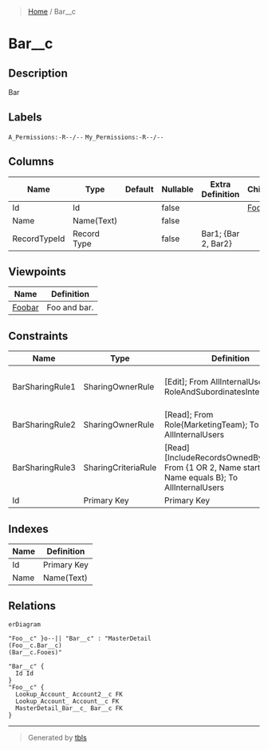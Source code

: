 > [Home](README.md) / Bar__c

# Bar__c

## Description

Bar

## Labels

`A_Permissions:-R--/--` `My_Permissions:-R--/--`

## Columns

| Name | Type | Default | Nullable | Extra Definition | Children | Parents | Comment |
| ---- | ---- | ------- | -------- | ---------------- | -------- | ------- | ------- |
| Id | Id |  | false |  | [Foo__c](Foo__c.md) |  | Id |
| Name | Name(Text) |  | false |  |  |  | Bar Name |
| RecordTypeId | Record Type |  | false | Bar1; {Bar 2, Bar2} |  |  | Record Type |

## Viewpoints

| Name | Definition |
| ---- | ---------- |
| [Foobar](viewpoint-0.md) | Foo and bar. |

## Constraints

| Name | Type | Definition | Comment |
| ---- | ---- | ---------- | ------- |
| BarSharingRule1 | SharingOwnerRule | [Edit]; From AllInternalUsers; To RoleAndSubordinatesInternal{CEO} | Bar Sharing Rule1; description |
| BarSharingRule2 | SharingOwnerRule | [Read]; From Role{MarketingTeam}; To AllInternalUsers | Bar Sharing Rule2 |
| BarSharingRule3 | SharingCriteriaRule | [Read][IncludeRecordsOwnedByAll]; From {1 OR 2, Name startsWith A, Name equals B}; To AllInternalUsers | Bar Sharing Rule3 |
| Id | Primary Key | Primary Key |  |

## Indexes

| Name | Definition |
| ---- | ---------- |
| Id | Primary Key |
| Name | Name(Text) |

## Relations

```mermaid
erDiagram

"Foo__c" }o--|| "Bar__c" : "MasterDetail
(Foo__c.Bar__c)
(Bar__c.Fooes)"

"Bar__c" {
  Id Id
}
"Foo__c" {
  Lookup_Account_ Account2__c FK
  Lookup_Account_ Account__c FK
  MasterDetail_Bar__c_ Bar__c FK
}
```

---

> Generated by [tbls](https://github.com/k1LoW/tbls)
